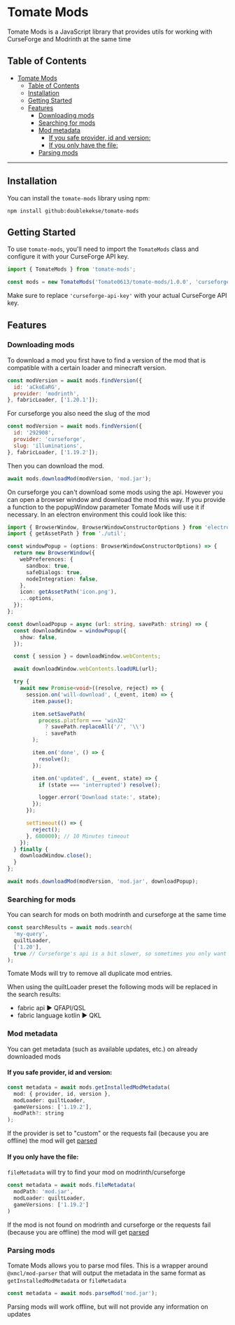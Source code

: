 # Tomate Mods

Tomate Mods is a JavaScript library that provides utils for working with CurseForge and Modrinth at the same time

## Table of Contents

- [Tomate Mods](#tomate-mods)
  - [Table of Contents](#table-of-contents)
  - [Installation](#installation)
  - [Getting Started](#getting-started)
  - [Features](#features)
    - [Downloading mods](#downloading-mods)
    - [Searching for mods](#searching-for-mods)
    - [Mod metadata](#mod-metadata)
      - [If you safe provider, id and version:](#if-you-safe-provider-id-and-version)
      - [If you only have the file:](#if-you-only-have-the-file)
    - [Parsing mods](#parsing-mods)

---

## Installation

You can install the `tomate-mods` library using npm:

```shell
npm install github:doublekekse/tomate-mods
```


## Getting Started

To use `tomate-mods`, you'll need to import the `TomateMods` class and configure it with your CurseForge API key.

```javascript
import { TomateMods } from 'tomate-mods';

const mods = new TomateMods('Tomate0613/tomate-mods/1.0.0', 'curseforge-api-key');
```

Make sure to replace `'curseforge-api-key'` with your actual CurseForge API key.

## Features

### Downloading mods

To download a mod you first have to find a version of the mod that is compatible with a certain loader and minecraft version.

```javascript
const modVersion = await mods.findVersion({
  id: 'aCkoEaRG',
  provider: 'modrinth',
}, fabricLoader, ['1.20.1']);
```

For curseforge you also need the slug of the mod
```javascript
const modVersion = await mods.findVersion({
  id: '292908',
  provider: 'curseforge',
  slug: 'illuminations',
}, fabricLoader, ['1.19.2']);
```

Then you can download the mod.
```javascript
await mods.downloadMod(modVersion, 'mod.jar');
```

On curseforge you can't download some mods using the api. However you can open a browser window and download the mod this way. If you provide a function to the popupWindow parameter Tomate Mods will use it if necessary. In an electron environment this could look like this:
```typescript
import { BrowserWindow, BrowserWindowConstructorOptions } from 'electron';
import { getAssetPath } from './util';

const windowPopup = (options: BrowserWindowConstructorOptions) => {
  return new BrowserWindow({
    webPreferences: {
      sandbox: true,
      safeDialogs: true,
      nodeIntegration: false,
    },
    icon: getAssetPath('icon.png'),
    ...options,
  });
};

const downloadPopup = async (url: string, savePath: string) => {
  const downloadWindow = windowPopup({
    show: false,
  });

  const { session } = downloadWindow.webContents;

  await downloadWindow.webContents.loadURL(url);

  try {
    await new Promise<void>((resolve, reject) => {
      session.on('will-download', (_event, item) => {
        item.pause();

        item.setSavePath(
          process.platform === 'win32'
            ? savePath.replaceAll('/', '\\')
            : savePath
        );

        item.on('done', () => {
          resolve();
        });

        item.on('updated', (__event, state) => {
          if (state === 'interrupted') resolve();

          logger.error('Download state:', state);
        });
      });

      setTimeout(() => {
        reject();
      }, 600000); // 10 Minutes timeout
    });
  } finally {
    downloadWindow.close();
  }
};

await mods.downloadMod(modVersion, 'mod.jar', downloadPopup);
```

### Searching for mods

You can search for mods on both modrinth and curseforge at the same time

```javascript
const searchResults = await mods.search(
  'my-query',
  quiltLoader,
  ['1.20'],
  true // Curseforge's api is a bit slower, so sometimes you only want to search for mods on modrinth
);
```

Tomate Mods will try to remove all duplicate mod entries.

When using the quiltLoader preset the following mods will be replaced in the search results:
- fabric api ▶ QFAPI/QSL
- fabric language kotlin ▶ QKL

### Mod metadata

You can get metadata (such as available updates, etc.) on already downloaded mods

#### If you safe provider, id and version:
```javascript
const metadata = await mods.getInstalledModMetadata(
  mod: { provider, id, version },
  modLoader: quiltLoader,
  gameVersions: ['1.19.2'],
  modPath?: string
);
```

If the provider is set to "custom" or the requests fail (because you are offline) the mod will get [parsed](#parsing-mods)
#### If you only have the file:
`fileMetadata` will try to find your mod on modrinth/curseforge

```javascript
const metadata = await mods.fileMetadata(
  modPath: 'mod.jar',
  modLoader: quiltLoader,
  gameVersions: ['1.19.2']
)
```

If the mod is not found on modrinth and curseforge or the requests fail (because you are offline) the mod will get [parsed](#parsing-mods)

### Parsing mods

Tomate Mods allows you to parse mod files.
This is a wrapper around `@xmcl/mod-parser` that will output the metadata in the same format as `getInstalledModMetadata` or `fileMetadata`

```javascript
const metadata = await mods.parseMod('mod.jar');
```

Parsing mods will work offline, but will not provide any information on updates
